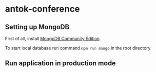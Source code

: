 # antok-conference

## Setting up MongoDB 

First of all, install [MongoDB Community Edition](https://www.mongodb.com/docs/manual/tutorial/install-mongodb-on-ubuntu/).

To start local database run command `npm run mongo` in the root directory. 

## Run application in production mode

